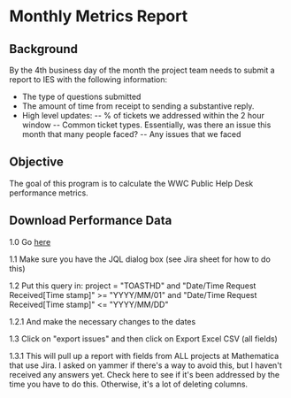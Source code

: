 # Monthly Metrics Report 

## Background
By the 4th business day of the month the project team needs to submit a report to IES with the following information:
- The type of questions submitted
- The amount of time from receipt to sending a substantive reply. 
- High level updates:
-- % of tickets we addressed within the 2 hour window
-- Common ticket types. Essentially, was there an issue this month that many people faced?
-- Any issues that we faced

## Objective
The goal of this program is to calculate the WWC Public Help Desk performance metrics. 

## Download Performance Data  

1.0 Go [here](https://mathematicampr.atlassian.net/jira/servicedesk/projects/TOASTHD/issues/jql=project%20%3D%20TOASTHD%20ORDER%20BY%20%22Time%20to%20resolution%22%20ASC)

1.1 Make sure you have the JQL dialog box (see Jira sheet for how to do this)

1.2 Put this query in:
   project = "TOASTHD" and "Date/Time Request Received[Time stamp]" >= "YYYY/MM/01" and "Date/Time Request Received[Time stamp]" <= "YYYY/MM/DD" 

1.2.1 And make the necessary changes to the dates

1.3 Click on "export issues" and then click on Export Excel CSV (all fields)

1.3.1 This will pull up a report with fields from ALL projects at Mathematica that use Jira. I asked on yammer if there's a way to avoid this, but I haven't received any answers yet. Check here to see if it's been addressed by the time you have to do this. Otherwise, it's a lot of deleting columns.


